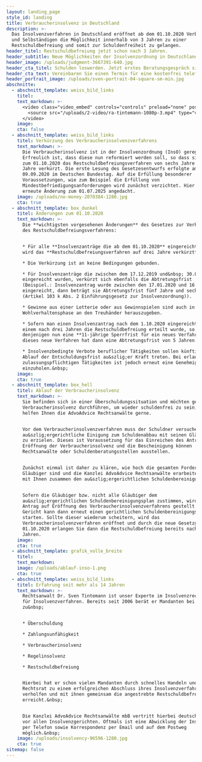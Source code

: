 ```yaml
---
layout: landing_page
style_id: landing
title: Verbraucherinsolvenz in Deutschland
description: >-
  Das Insolvenzverfahren in Deutschland eröffnet ab dem 01.10.2020 Verbrauchern
  und Selbständigen die Möglichkeit innerhalb von 3 Jahren zu einer
  Restschuldbefreiung und somit zur Schuldenfreiheit zu gelangen.
header_titel: Restschuldbefreiung jetzt schon nach 3 Jahren.
header_subtitle: Neue Möglichkeiten der Insolvenzordnung in Deutschland nutzen.
header_image: /uploads/judgment-3667391-640.jpg
header_cta_titel: Schulden loswerden. Jetzt erstes Beratungsgespräch sichern.
header_cta_text: Vereinbaren Sie einen Termin für eine kostenfrei telefonische Erstberatung.
header_portrait_image: /uploads/sven-portrait-04-square-sm-min.jpg
abschnitte:
  - abschnitt_template: weiss_bild_links
    titel: 
    text_markdown: >-
      <video class="video_embed" controls="controls" preload="none" poster="/uploads/2-video/ra-tintemann-thumbnail.jpg">
        <source src="/uploads/2-video/ra-tintemann-1080p-3.mp4" type="video/mp4" />
      </video>
    image: 
    cta: false
  - abschnitt_template: weiss_bild_links
    titel: Verkürzung des Verbraucherinsolvenzverfahrens
    text_markdown: >-
      Die Verbraucherinsolvenz ist in der Insolvenzordnung (InsO) geregelt.
      Erfreulich ist, dass diese nun reformiert werden soll, so dass sich schon
      zum 01.10.2020 das Restschuldbefreiungsverfahren von sechs Jahre auf drei
      Jahre verkürzt. Die erste Lesung des Gesetzesentwurfs erfolgte am
      09.09.2020 im Deutschen Bundestag. Auf die Erfüllung besonderer
      Voraussetzungen, wie zum Beispiel die Erfüllung von
      Mindestbefriedigungsanforderungen wird zunächst verzichtet. Hier ist eine
      erneute Änderung zum 01.07.2025 angedacht.
    image: /uploads/no-money-2070384-1280.jpg
    cta: true
  - abschnitt_template: box_dunkel
    titel: Änderungen zum 01.10.2020
    text_markdown: >-
      Die **wichtigsten vorgesehenen Änderungen** des Gesetzes zur Verkürzung
      des Restschuldbefreiungsverfahrens:


      * Für alle **Insolvenzanträge die ab dem 01.10.2020** eingereicht werden,
      wird das **Restschuldbefreiungsverfahren auf drei Jahre verkürzt**.

      * Die Verkürzung ist an keine Bedingungen gebunden.

      * Für Insolvenzanträge die zwischen dem 17.12.2019 und&nbsp; 30.09.2020
      eingereicht wurden, verkürzt sich ebenfalls die Abtretungsfrist
      (Beispiel.: Insolvenzantrag wurde zwischen den 17.01.2020 und 16.02.2020
      eingereicht, dann beträgt sie Abtretungsfrist fünf Jahre und sechs Monate
      (Artikel 103 k Abs. 2 Einführungsgesetz zur Insolvenzordnung)).

      * Gewinne aus einer Lotterie oder aus Gewinnspielen sind auch in der
      Wohlverhaltensphase an den Treuhänder herauszugeben.

      * Sofern man einen Insolvenzantrag nach dem 1.10.2020 eingereicht hat und
      einem nach drei Jahren die Restschuldbefreiung erteilt wurde, so gilt für
      denjenigen nun eine **11-jährige Sperrfrist für ein neues Verfahren** und
      dieses neue Verfahren hat dann eine Abtretungsfrist von 5 Jahren.

      * Insolvenzbedingte Verbote beruflicher Tätigkeiten sollen künftig mit
      Ablauf der Entschuldungsfrist au&szlig;er Kraft treten. Bei erlaubnis- und
      zulassungspflichtigen Tätigkeiten ist jedoch erneut eine Genehmigung dafür
      einzuholen.&nbsp;
    image:
    cta: true
  - abschnitt_template: box_hell
    titel: Ablauf der Verbraucherinsolvenz
    text_markdown: >-
      Sie befinden sich in einer Überschuldungssituation und möchten gern eine
      Verbraucherinsolvenz durchführen, um wieder schuldenfrei zu sein, dann
      helfen Ihnen die AdvoAdvice Rechtsanwälte gerne.


      Vor dem Verbraucherinsolvenzverfahren muss der Schuldner versuchen, eine
      au&szlig;ergerichtliche Einigung zum Schuldenabbau mit seinen Gläubigern
      zu erzielen. Dieses ist Voraussetzung für das Einreichen des Antrages auf
      Eröffnung der Verbraucherinsolvenz und die Bescheinigung können
      Rechtsanwälte oder Schuldenberatungsstellen ausstellen.


      Zunächst einmal ist daher zu klären, wie hoch die gesamten Forderungen der
      Gläubiger sind und die Kanzlei AdvoAdvice Rechtsanwälte erarbeitet dann
      mit Ihnen zusammen den au&szlig;ergerichtlichen Schuldenbereinigungsplan.


      Sofern die Gläubiger bzw. nicht alle Gläubiger dem
      au&szlig;ergerichtlichen Schuldenbereinigungsplan zustimmen, wird dann der
      Antrag auf Eröffnung des Verbraucherinsolvenzverfahrens gestellt. Das
      Gericht kann dann erneut einen gerichtlichen Schuldenbereinigungsversuch
      starten. Sollte dieser wiederum scheitern, wird das
      Verbraucherinsolvenzverfahren eröffnet und durch die neue Gesetzgebung zum
      01.10.2020 erlangen Sie dann die Restschuldbefreiung bereits nach drei
      Jahren.
    image:
    cta: true
  - abschnitt_template: grafik_volle_breite
    titel:
    text_markdown:
    image: /uploads/ablauf-inso-1.png
    cta: true
  - abschnitt_template: weiss_bild_links
    titel: Erfahrung seit mehr als 14 Jahren
    text_markdown: >-
      Rechtsanwalt Dr. Sven Tintemann ist unser Experte im Insolvenzrecht und
      für Insolvenzverfahren. Bereits seit 2006 berät er Mandanten bei Fragen
      zu&nbsp;


      * Überschuldung

      * Zahlungsunfähigkeit

      * Verbraucherinsolvenz

      * Regelinsolvenz

      * Restschuldbefreiung


      Hierbei hat er schon vielen Mandanten durch schnelles Handeln und klaren
      Rechtsrat zu einem erfolgreichen Abschluss ihres Insolvenzverfahrens
      verholfen und mit ihnen gemeinsam die angestrebte Restschuldbefreiung
      erreicht.&nbsp;


      Die Kanzlei AdvoAdvice Rechtsanwälte mbB vertritt hierbei deutschlandweit
      vor allen Insolvenzgerichten. Oftmals ist eine Abwicklung der Insolvenz
      per Telefon sowie Korrespondenz per Email und auf dem Postweg
      möglich.&nbsp;
    image: /uploads/insolvency-96596-1280.jpg
    cta: true
sitemap: false
---
```

